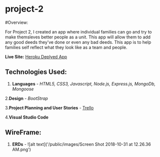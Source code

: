 # project-2

#Overview:

For Project 2, I created an app where individual families can go and try to make themsleves better people as a unit. This app will allow them to add any good deeds they've done or even any bad deeds. This app is to help families self reflect what they look like as a team and people.

**Live Site:** [Heroku Deplyed App](https://damp-anchorage-55469.herokuapp.com/)

## Technologies Used:

1. **Languages** - _HTML5, CSS3, Javascript, Node.js, Express.js, MongoDb, Mongoose_

2.**Design** - _BootStrap_

3.**Project Planning and User Stories** - [Trello](https://trello.com/b/ewYD9Z5h/project-2)

4.**Visual Studio Code**


## WireFrame:
1. **ERDs** - 
![alt text]('/public/images/Screen Shot 2018-10-31 at 12.26.36 AM.png')